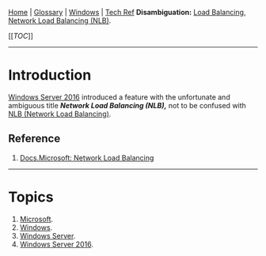 [Home](/Slalom-LLC/Slalom-Consulting) | [Glossary](/Glossary) | [Windows](/Tech-Ref/Microsoft/Microsoft-Windows) | [Tech Ref](/Tech-Ref)
**Disambiguation:** [Load Balancing](/Tech-Ref/Software-Development/Load-Balancing), [Network Load Balancing (NLB)](/Tech-Ref/Networking/NLB-\(Network-Load-Balancing\)).

[[_TOC_]]

---
# Introduction
[Windows Server 2016](/Tech-Ref/Microsoft/Microsoft-Windows/Windows-Server/Windows-Server-2016) introduced a feature with the unfortunate and ambiguous title ***Network Load Balancing (NLB),*** not to be confused with [NLB (Network Load Balancing)](/Tech-Ref/Networking/NLB-\(Network-Load-Balancing\)).

## Reference
1. [Docs.Microsoft: Network Load Balancing](https://docs.microsoft.com/en-us/windows-server/networking/technologies/network-load-balancing)

---
# Topics
1. [Microsoft](/Tech-Ref/Microsoft).
1. [Windows](/Tech-Ref/Microsoft/Microsoft-Windows).
1. [Windows Server](/Tech-Ref/Microsoft/Microsoft-Windows/Windows-Server).
1. [Windows Server 2016](/Tech-Ref/Microsoft/Microsoft-Windows/Windows-Server/Windows-Server-2016).
